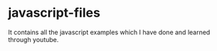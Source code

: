 # javascript-files
It contains all the javascript examples which I have done and learned through youtube.
